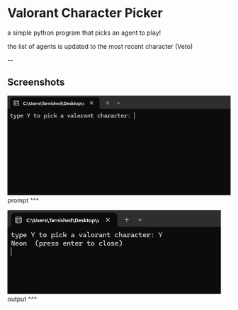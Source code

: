 # Valorant Character Picker
a simple python program that picks an agent to play!

the list of agents is updated to the most recent character (Veto)

--

## Screenshots

![SS1](screenshotz/Screenshot2025-10-30150007.png)
prompt ^^^

![SS2](screenshotz/Screenshot2025-10-30150056.png)
output ^^^
  


